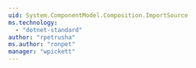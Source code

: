 ```yaml
---
uid: System.ComponentModel.Composition.ImportSource
ms.technology: 
  - "dotnet-standard"
author: "rpetrusha"
ms.author: "ronpet"
manager: "wpickett"
---
```

